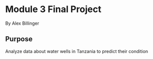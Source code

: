 # Module 3 Final Project
By Alex Billinger

## Purpose
Analyze data about water wells in Tanzania to predict their condition